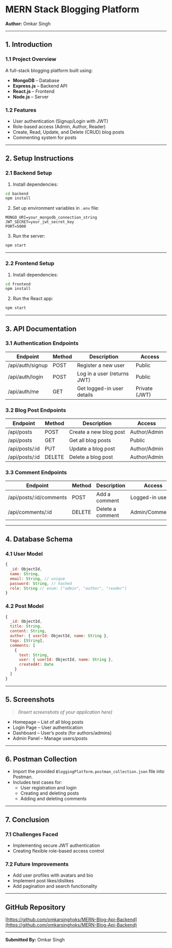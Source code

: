 # MERN Stack Blogging Platform

**Author:** Omkar Singh  


---

## 1. Introduction

### 1.1 Project Overview

A full-stack blogging platform built using:

- **MongoDB** – Database
- **Express.js** – Backend API
- **React.js** – Frontend
- **Node.js** – Server

### 1.2 Features

- User authentication (Signup/Login with JWT)
- Role-based access (Admin, Author, Reader)
- Create, Read, Update, and Delete (CRUD) blog posts
- Commenting system for posts

---

## 2. Setup Instructions

### 2.1 Backend Setup

1. Install dependencies:

```bash
cd backend
npm install
```

2. Set up environment variables in `.env` file:

```env
MONGO_URI=your_mongodb_connection_string
JWT_SECRET=your_jwt_secret_key
PORT=5000
```

3. Run the server:

```bash
npm start
```

---

### 2.2 Frontend Setup

1. Install dependencies:

```bash
cd frontend
npm install
```

2. Run the React app:

```bash
npm start
```

---

## 3. API Documentation

### 3.1 Authentication Endpoints

| Endpoint         | Method | Description                     | Access         |
|------------------|--------|---------------------------------|----------------|
| /api/auth/signup | POST   | Register a new user             | Public         |
| /api/auth/login  | POST   | Log in a user (returns JWT)     | Public         |
| /api/auth/me     | GET    | Get logged-in user details      | Private (JWT)  |

### 3.2 Blog Post Endpoints

| Endpoint         | Method | Description             | Access          |
|------------------|--------|-------------------------|-----------------|
| /api/posts       | POST   | Create a new blog post  | Author/Admin    |
| /api/posts       | GET    | Get all blog posts      | Public          |
| /api/posts/:id   | PUT    | Update a blog post      | Author/Admin    |
| /api/posts/:id   | DELETE | Delete a blog post      | Author/Admin    |

### 3.3 Comment Endpoints

| Endpoint                      | Method | Description         | Access           |
|-------------------------------|--------|---------------------|------------------|
| /api/posts/:id/comments       | POST   | Add a comment       | Logged-in users  |
| /api/comments/:id             | DELETE | Delete a comment    | Admin/Commenter  |

---

## 4. Database Schema

### 4.1 User Model

```js
{
  _id: ObjectId,
  name: String,
  email: String, // unique
  password: String, // hashed
  role: String // enum: ["admin", "author", "reader"]
}
```

### 4.2 Post Model

```js
{
  _id: ObjectId,
  title: String,
  content: String,
  author: { userId: ObjectId, name: String },
  tags: [String],
  comments: [
    {
      text: String,
      user: { userId: ObjectId, name: String },
      createdAt: Date
    }
  ]
}
```

---

## 5. Screenshots

> *(Insert screenshots of your application here)*

- Homepage – List of all blog posts  
- Login Page – User authentication  
- Dashboard – User’s posts (for authors/admins)  
- Admin Panel – Manage users/posts  

---

## 6. Postman Collection

- Import the provided `BloggingPlatform.postman_collection.json` file into Postman.
- Includes test cases for:
  - User registration and login
  - Creating and deleting posts
  - Adding and deleting comments

---

## 7. Conclusion

### 7.1 Challenges Faced

- Implementing secure JWT authentication
- Creating flexible role-based access control

### 7.2 Future Improvements

- Add user profiles with avatars and bio
- Implement post likes/dislikes
- Add pagination and search functionality

---

## GitHub Repository

[https://github.com/omkarsinghoks/MERN-Blog-Api-Backend](https://github.com/omkarsinghoks/MERN-Blog-Api-Backend)

---

**Submitted By:** Omkar Singh
